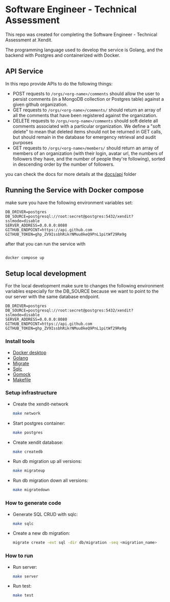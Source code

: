 # Software Engineer - Technical Assessment

This repo was created for completing the Software Engineer -
Technical Assessment at Xendit.

The programming language used to develop the service is Golang, and the backend with Postgres and containerized with Docker.

## API Service

In this repo provide APIs to do the following things:

- POST requests to `/orgs/<org-name>/comments` should allow the user to persist comments (in a MongoDB collection or Postgres table) against a given github organization.
- GET requests to `/orgs/<org-name>/comments/` should return an array of all the comments that have been registered against the organization.
- DELETE requests to `/orgs/<org-name>/comments` should soft delete all comments associated with a particular organization. We define a "soft delete" to mean that deleted items should not be returned in GET calls, but should remain in the database for emergency retrieval and audit purposes
- GET requests to `/orgs/<org-name>/members/` should return an array of members of an organization (with their login, avatar url, the numbers of followers they have, and the number of people they're following), sorted in descending order by the number of followers.

you can check the docs for more details at the [docs/api](./docs/api/README.md) folder

## Running the Service with Docker compose

make sure you have the following environment variables set:

```.env
DB_DRIVER=postgres
DB_SOURCE=postgresql://root:secret@postgres:5432/xendit?sslmode=disable
SERVER_ADDRESS=0.0.0.0:8080
GITHUB_ENDPOINT=https://api.github.com
GITHUB_TOKEN=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
```

after that you can run the service with

```cmd

docker compose up

```

## Setup local development

For the local development make sure to changes the following environment variables especially for the DB_SOURCE because we want to point to the our server with the same database endpoint.

```.env
DB_DRIVER=postgres
DB_SOURCE=postgresql://root:secret@postgres:5432/xendit?sslmode=disable
SERVER_ADDRESS=0.0.0.0:8080
GITHUB_ENDPOINT=https://api.github.com
GITHUB_TOKEN=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
```

### Install tools

- [Docker desktop](https://www.docker.com/products/docker-desktop)
- [Golang](https://golang.org/)
- [Migrate](https://github.com/golang-migrate/migrate/tree/master/cmd/migrate)
- [Sqlc](https://github.com/kyleconroy/sqlc#installation)
- [Gomock](https://github.com/golang/mock)
- [Makefile](https://www.gnu.org/software/make/manual/make.html)

### Setup infrastructure

- Create the xendit-network

  ```bash
  make network
  ```

- Start postgres container:

  ```bash
  make postgres
  ```

- Create xendit database:

  ```bash
  make createdb
  ```

- Run db migration up all versions:

  ```bash
  make migrateup
  ```

- Run db migration down all versions:

  ```bash
  make migratedown
  ```

### How to generate code

- Generate SQL CRUD with sqlc:

  ```bash
  make sqlc
  ```

- Create a new db migration:

  ```bash
  migrate create -ext sql -dir db/migration -seq <migration_name>
  ```

### How to run

- Run server:

  ```bash
  make server
  ```

- Run test:

  ```bash
  make test
  ```
